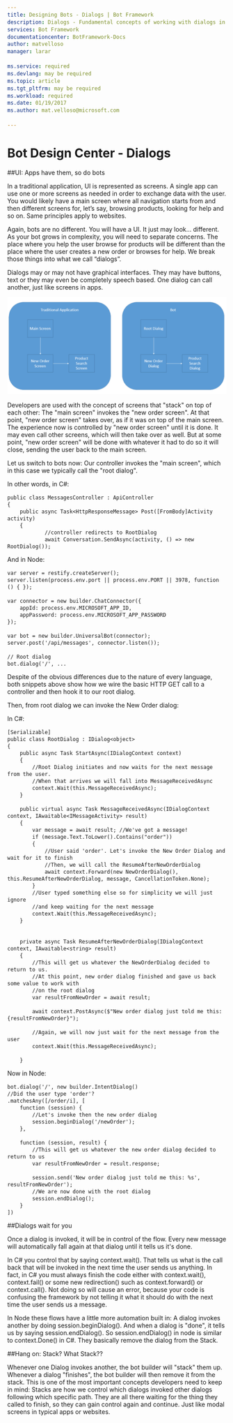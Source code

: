 ```yaml
---
title: Designing Bots - Dialogs | Bot Framework
description: Dialogs - Fundamental concepts of working with dialogs in the Microsoft Bot Framework
services: Bot Framework
documentationcenter: BotFramework-Docs
author: matvelloso
manager: larar

ms.service: required
ms.devlang: may be required
ms.topic: article
ms.tgt_pltfrm: may be required
ms.workload: required
ms.date: 01/19/2017
ms.author: mat.velloso@microsoft.com

---
```

# Bot Design Center - Dialogs


##UI: Apps have them, so do bots 

In a traditional application, UI is represented as screens. A single app can use one or more screens as needed in order to exchange data with the user. You would likely have a main screen where all navigation starts from and then different screens for, let’s say, browsing products, looking for help and so on. Same principles apply to websites.

Again, bots are no different. You will have a UI. It just may look… different. As your bot grows in complexity, you will need to separate concerns. The place where you help the user browse for products will be different than the place where the user creates a new order or browses for help. We break those things into what we call “dialogs”. 

Dialogs may or may not have graphical interfaces. They may have buttons, text or they may even be completely speech based. One dialog can call another, just like screens in apps.

![bot](../../media/designing-bots/core/dialogs-screens.png)

Developers are used with the concept of screens that "stack" on top of each other: The "main screen" invokes the "new order screen". At that point, "new order screen" takes over, as if it was on top of the main screen. The experience now is controlled by "new order screen" until it is done. It may even call other screens, which will then take over as well. But at some point, "new order screen" will be done with whatever it had to do so it will close, sending the user back to the main screen.

Let us switch to bots now: Our controller invokes the "main screen", which in this case we typically call the "root dialog".

In other words, in C#:


	public class MessagesController : ApiController
	{
        public async Task<HttpResponseMessage> Post([FromBody]Activity activity)
        {
				//controller redirects to RootDialog
                await Conversation.SendAsync(activity, () => new RootDialog()); 


And in Node:

	var server = restify.createServer();
	server.listen(process.env.port || process.env.PORT || 3978, function () { });

	var connector = new builder.ChatConnector({
    	appId: process.env.MICROSOFT_APP_ID,
		appPassword: process.env.MICROSOFT_APP_PASSWORD
	});

	var bot = new builder.UniversalBot(connector);
	server.post('/api/messages', connector.listen());

	// Root dialog
	bot.dialog('/', ...

Despite of the obvious differences due to the nature of every language, both snippets above show how we wire the basic HTTP GET call to a controller and then hook it to our root dialog.

Then, from root dialog we can invoke the New Order dialog:

In C#:


    [Serializable]
    public class RootDialog : IDialog<object>
    {
        public async Task StartAsync(IDialogContext context)
        {
			//Root Dialog initiates and now waits for the next message from the user. 
			//When that arrives we will fall into MessageReceivedAsync
            context.Wait(this.MessageReceivedAsync); 
        }

        public virtual async Task MessageReceivedAsync(IDialogContext context, IAwaitable<IMessageActivity> result)
        {
            var message = await result; //We've got a message!
            if (message.Text.ToLower().Contains("order"))
            {
				//User said 'order'. Let's invoke the New Order Dialog and wait for it to finish
				//Then, we will call the ResumeAfterNewOrderDialog
                await context.Forward(new NewOrderDialog(), this.ResumeAfterNewOrderDialog, message, CancellationToken.None);
            }
			//User typed something else so for simplicity we will just ignore 
			//and keep waiting for the next message
            context.Wait(this.MessageReceivedAsync);
        }


        private async Task ResumeAfterNewOrderDialog(IDialogContext context, IAwaitable<string> result)
        {
			//This will get us whatever the NewOrderDialog decided to return to us. 
			//At this point, new order dialog finished and gave us back some value to work with
			//on the root dialog
            var resultFromNewOrder = await result;

            await context.PostAsync($"New order dialog just told me this: {resultFromNewOrder}");

			//Again, we will now just wait for the next message from the user
            context.Wait(this.MessageReceivedAsync);

        }

Now in Node:

	bot.dialog('/', new builder.IntentDialog()
	//Did the user type 'order'?
    .matchesAny([/order/i], [ 
        function (session) {
			//Let's invoke then the new order dialog
            session.beginDialog('/newOrder');
        },

        function (session, result) {
			//This will get us whatever the new order dialog decided to return to us
			var resultFromNewOrder = result.response;

            session.send('New order dialog just told me this: %s', resultFromNewOrder');
            //We are now done with the root dialog
			session.endDialog(); 
        }
    ])



##Dialogs wait for you

Once a dialog is invoked, it will be in control of the flow. Every new message will automatically fall again at that dialog until it tells us it's done. 

In C# you control that by saying context.wait(). That tells us what is the call back that will be invoked in the next time the user sends us anything. In fact, in C# you must always finish the code either with context.wait(), context.fail() or some new redirection() such as context.forward() or context.call(). Not doing so will cause an error, because your code is confusing the framework by not telling it what it should do with the next time the user sends us a message.

In Node these flows have a little more automation built in: A dialog invokes another by doing session.beginDialog(). And when a dialog is "done", it tells us by saying session.endDialog(). So session.endDialog() in node is similar to context.Done() in C#. They basically remove the dialog from the Stack.

##Hang on: Stack? What Stack??

Whenever one Dialog invokes another, the bot builder will "stack" them up. Whenever a dialog "finishes", the bot builder will then remove it from the stack. This is one of the most important concepts developers need to keep in mind: Stacks are how we control which dialogs invoked other dialogs following which specific path. They are all there waiting for the thing they called to finish, so they can gain control again and continue. Just like modal screens in typical apps or websites.

